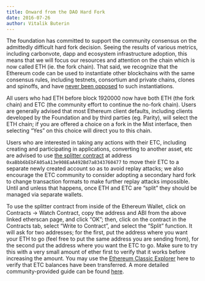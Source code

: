 ```yaml
---
title: Onward from the DAO Hard Fork
date: 2016-07-26
author: Vitalik Buterin
---
```


The foundation has committed to support the community consensus on the admittedly difficult hard fork decision. Seeing the results of various metrics, including carbonvote, dapp and ecosystem infrastructure adoption, this means that we will focus our resources and attention on the chain which is now called ETH (ie. the fork chain). That said, we recognize that the Ethereum code can be used to instantiate other blockchains with the same consensus rules, including testnets, consortium and private chains, clones and spinoffs, and have [never been opposed](https://github.com/ethereum/wiki/wiki/Consortium-Chain-Development) to such instantiations.

All users who had ETH before block 1920000 now have both ETH (the fork chain) and ETC (the community effort to continue the no-fork chain). Users are generally advised that most Ethereum client defaults, including clients developed by the Foundation and by third parties (eg. Parity), will select the ETH chain; if you are offered a choice on a fork in the Mist interface, then selecting “Yes” on this choice will direct you to this chain.

Users who are interested in taking any actions with their ETC, including creating and participating in applications, converting to another asset, etc are advised to use [the splitter contract](https://etherscan.io/address/0xaBbb6bEbFA05aA13e908EaA492Bd7a8343760477#code) at address `0xaBbb6bEbFA05aA13e908EaA492Bd7a8343760477` to move their ETC to a separate newly created account so as to avoid replay attacks; we also encourage the ETC community to consider adopting a secondary hard fork to change transaction formats to make further replay attacks impossible. Until and unless that happens, once ETH and ETC are “split” they should be managed via separate wallets.

To use the splitter contract from inside of the Ethereum Wallet, click on Contracts -> Watch Contract, copy the address and ABI from the above linked etherscan page, and click “OK”; then, click on the contract in the Contracts tab, select “Write to Contract”, and select the “Split” function. It will ask for two addresses; for the first, put the address where you want your ETH to go (feel free to put the same address you are sending from), for the second put the address where you want the ETC to go. Make sure to try this with a very small amount of ether first to verify that it works before increasing the amount. You may use the [Ethereum Classic Explorer](http://classic.aakilfernandes.com/#/) here to verify that ETC balances have been transferred. A more detailed community-provided guide can be found [here](https://steemit.com/ethereum/@pauls/ethereum-fork-step-by-step-guide-to-safely-splitting-your-eth-etc).
